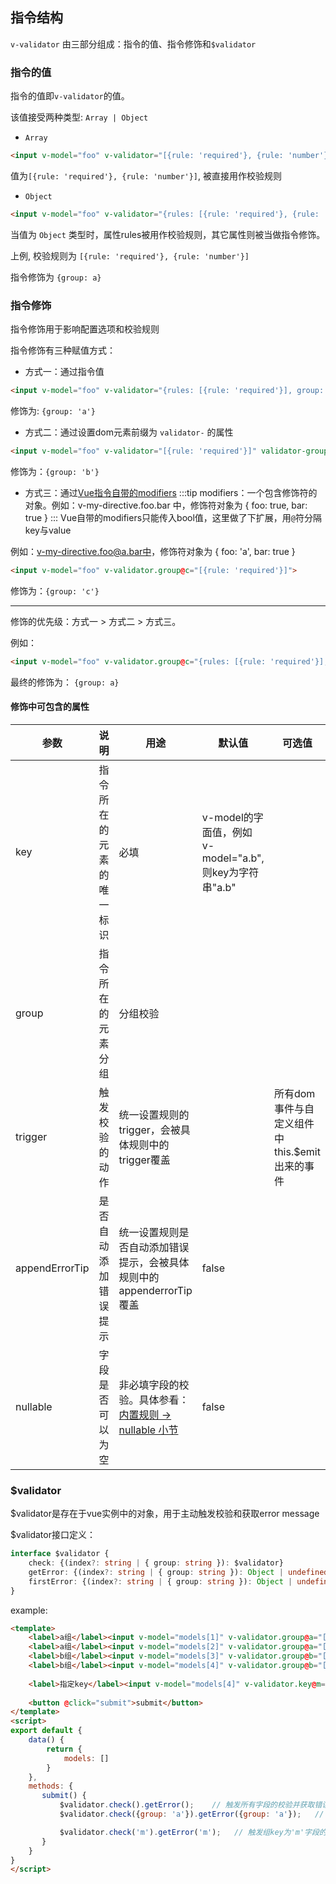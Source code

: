 ## 指令结构

`v-validator` 由三部分组成：指令的值、指令修饰和`$validator`

### 指令的值
指令的值即`v-validator`的值。

该值接受两种类型: `Array | Object`
+ `Array`
```html
<input v-model="foo" v-validator="[{rule: 'required'}, {rule: 'number'}]">
```
值为`[{rule: 'required'}, {rule: 'number'}]`, 被直接用作校验规则

+ `Object`
```html
<input v-model="foo" v-validator="{rules: [{rule: 'required'}, {rule: 'number'}], group: 'a'}">
```
当值为 `Object` 类型时，属性rules被用作校验规则，其它属性则被当做指令修饰。

上例, 校验规则为 `[{rule: 'required'}, {rule: 'number'}]`

指令修饰为 `{group: a}`

### 指令修饰
指令修饰用于影响配置选项和校验规则

指令修饰有三种赋值方式：
+ 方式一：通过指令值
```html
<input v-model="foo" v-validator="{rules: [{rule: 'required'}], group: 'a'}">
```
修饰为: `{group: 'a'}`

+ 方式二：通过设置dom元素前缀为 `validator-` 的属性
```html
<input v-model="foo" v-validator="[{rule: 'required'}]" validator-group: 'b'>
```
修饰为：`{group: 'b'}`

+ 方式三：通过[Vue指令自带的modifiers](https://cn.vuejs.org/v2/guide/custom-directive.html#%E9%92%A9%E5%AD%90%E5%87%BD%E6%95%B0%E5%8F%82%E6%95%B0)
:::tip
modifiers：一个包含修饰符的对象。例如：v-my-directive.foo.bar 中，修饰符对象为 { foo: true, bar: true }
:::
Vue自带的modifiers只能传入bool值，这里做了下扩展，用`@`符分隔key与value

例如：v-my-directive.foo@a.bar中，修饰符对象为 { foo: 'a', bar: true }
```html
<input v-model="foo" v-validator.group@c="[{rule: 'required'}]">
```
修饰为：`{group: 'c'}`

-----

修饰的优先级：方式一 > 方式二 > 方式三。

例如：
```html
<input v-model="foo" v-validator.group@c="{rules: [{rule: 'required'}], group: 'a'}" validator-group="b">
```
最终的修饰为： `{group: a}`

#### 修饰中可包含的属性
| 参数      | 说明          | 用途        | 默认值  | 可选值 |
|---------- |-------------- |---------- |-------- |---- |
| key | 指令所在的元素的唯一标识 | 必填  | v-model的字面值，例如 v-model="a.b", 则key为字符串"a.b" |
| group |  指令所在的元素分组  |  分组校验 |   |
| trigger |  触发校验的动作  |  统一设置规则的trigger，会被具体规则中的trigger覆盖  |    | 所有dom事件与自定义组件中this.$emit出来的事件 |
| appendErrorTip | 是否自动添加错误提示 | 统一设置规则是否自动添加错误提示，会被具体规则中的appenderrorTip覆盖 | false |  |
| nullable | 字段是否可以为空 | 非必填字段的校验。具体参看：[内置规则 -> nullable 小节](#/dash/default-rules#nullable) | false | |

### $validator
$validator是存在于vue实例中的对象，用于主动触发校验和获取error message

$validator接口定义：
```typescript
interface $validator {
    check: {(index?: string | { group: string }): $validator}
    getError: {(index?: string | { group: string }): Object | undefined},
    firstError: {(index?: string | { group: string }): Object | undefined}
}
```

example:
```html
<template>
    <label>a组</label><input v-model="models[1]" v-validator.group@a="[{rule: 'required'}]">
    <label>a组</label><input v-model="models[2]" v-validator.group@a="[{rule: 'required'}]">
    <label>b组</label><input v-model="models[3]" v-validator.group@b="[{rule: 'required'}]">
    <label>b组</label><input v-model="models[4]" v-validator.group@b="[{rule: 'required'}]">
    
    <label>指定key</label><input v-model="models[4]" v-validator.key@m="[{rule: 'required'}]">
    
    <button @click="submit">submit</button>
</template>
<script>
export default {
    data() {
        return {
            models: []
        }
    },
    methods: {
       submit() {
           $validator.check().getError();    // 触发所有字段的校验并获取错误信息
           $validator.check({group: 'a'}).getError({group: 'a'});   // 触发组'a'字段的校验并获取错误信息

           $validator.check('m').getError('m');   // 触发组key为'm'字段的校验并获取错误信息, 这里的'm'代替了'models[4]'作为key
       }
    }
}
</script>
```
